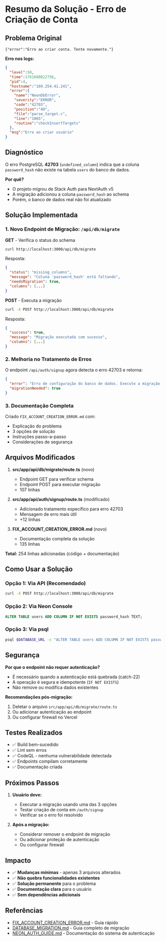 # Resumo da Solução - Erro de Criação de Conta

## Problema Original
```
{"error":"Erro ao criar conta. Tente novamente."}
```

**Erro nos logs:**
```json
{
  "level":50,
  "time":1761600822756,
  "pid":4,
  "hostname":"169.254.41.241",
  "error":{
    "name":"NeonDbError",
    "severity":"ERROR",
    "code":"42703",
    "position":"40",
    "file":"parse_target.c",
    "line":"1065",
    "routine":"checkInsertTargets"
  },
  "msg":"Erro ao criar usuário"
}
```

## Diagnóstico

O erro PostgreSQL **42703** (`undefined_column`) indica que a coluna `password_hash` não existe na tabela `users` do banco de dados.

**Por quê?**
- O projeto migrou de Stack Auth para NextAuth v5
- A migração adicionou a coluna `password_hash` ao schema
- Porém, o banco de dados real não foi atualizado

## Solução Implementada

### 1. Novo Endpoint de Migração: `/api/db/migrate`

**GET** - Verifica o status do schema
```bash
curl http://localhost:3000/api/db/migrate
```

Resposta:
```json
{
  "status": "missing_columns",
  "message": "Coluna 'password_hash' está faltando",
  "needsMigration": true,
  "columns": [...]
}
```

**POST** - Executa a migração
```bash
curl -X POST http://localhost:3000/api/db/migrate
```

Resposta:
```json
{
  "success": true,
  "message": "Migração executada com sucesso",
  "columns": [...]
}
```

### 2. Melhoria no Tratamento de Erros

O endpoint `/api/auth/signup` agora detecta o erro 42703 e retorna:

```json
{
  "error": "Erro de configuração do banco de dados. Execute a migração acessando /api/db/migrate (POST) para corrigir.",
  "migrationNeeded": true
}
```

### 3. Documentação Completa

Criado `FIX_ACCOUNT_CREATION_ERROR.md` com:
- Explicação do problema
- 3 opções de solução
- Instruções passo-a-passo
- Considerações de segurança

## Arquivos Modificados

1. **src/app/api/db/migrate/route.ts** (novo)
   - Endpoint GET para verificar schema
   - Endpoint POST para executar migração
   - 107 linhas

2. **src/app/api/auth/signup/route.ts** (modificado)
   - Adicionado tratamento específico para erro 42703
   - Mensagem de erro mais útil
   - +12 linhas

3. **FIX_ACCOUNT_CREATION_ERROR.md** (novo)
   - Documentação completa da solução
   - 135 linhas

**Total:** 254 linhas adicionadas (código + documentação)

## Como Usar a Solução

### Opção 1: Via API (Recomendado)
```bash
curl -X POST http://localhost:3000/api/db/migrate
```

### Opção 2: Via Neon Console
```sql
ALTER TABLE users ADD COLUMN IF NOT EXISTS password_hash TEXT;
```

### Opção 3: Via psql
```bash
psql $DATABASE_URL -c "ALTER TABLE users ADD COLUMN IF NOT EXISTS password_hash TEXT;"
```

## Segurança

**Por que o endpoint não requer autenticação?**
- É necessário quando a autenticação está quebrada (catch-22)
- A operação é segura e idempotente (`IF NOT EXISTS`)
- Não remove ou modifica dados existentes

**Recomendações pós-migração:**
1. Deletar o arquivo `src/app/api/db/migrate/route.ts`
2. Ou adicionar autenticação ao endpoint
3. Ou configurar firewall no Vercel

## Testes Realizados

- ✅ Build bem-sucedido
- ✅ Lint sem erros
- ✅ CodeQL - nenhuma vulnerabilidade detectada
- ✅ Endpoints compilam corretamente
- ✅ Documentação criada

## Próximos Passos

1. **Usuário deve:**
   - Executar a migração usando uma das 3 opções
   - Testar criação de conta em `/auth/signup`
   - Verificar se o erro foi resolvido

2. **Após a migração:**
   - Considerar remover o endpoint de migração
   - Ou adicionar proteção de autenticação
   - Ou configurar firewall

## Impacto

- ✅ **Mudanças mínimas** - apenas 3 arquivos alterados
- ✅ **Não quebra funcionalidades existentes**
- ✅ **Solução permanente** para o problema
- ✅ **Documentação clara** para o usuário
- ✅ **Sem dependências adicionais**

## Referências

- [FIX_ACCOUNT_CREATION_ERROR.md](./FIX_ACCOUNT_CREATION_ERROR.md) - Guia rápido
- [DATABASE_MIGRATION.md](./DATABASE_MIGRATION.md) - Guia completo de migração
- [NEON_AUTH_GUIDE.md](./NEON_AUTH_GUIDE.md) - Documentação do sistema de autenticação
